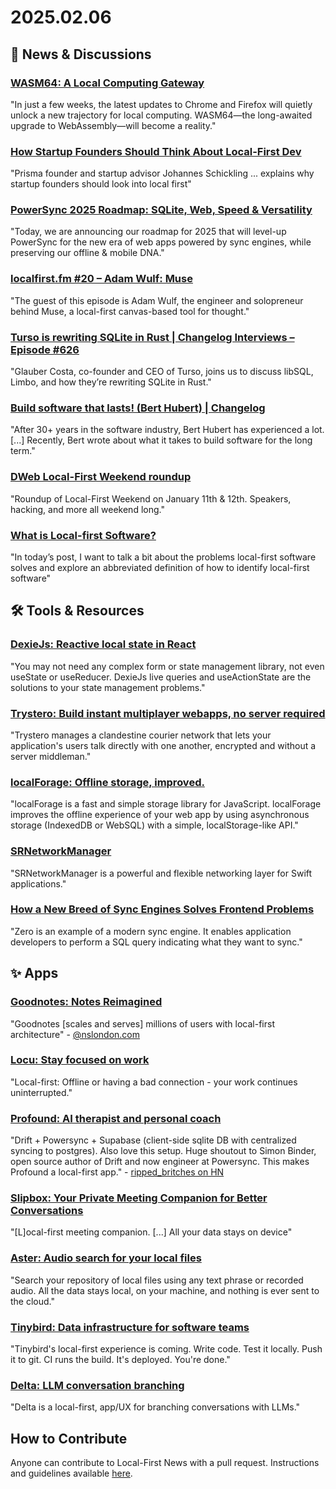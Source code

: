 # 2025.02.06

## 📰 News & Discussions

### [WASM64: A Local Computing Gateway](https://prospective.co/blog/wasm64-a-local-computing-gateway)
"In just a few weeks, the latest updates to Chrome and Firefox will quietly unlock a new trajectory for local computing. WASM64—the long-awaited upgrade to WebAssembly—will become a reality."

### [How Startup Founders Should Think About Local-First Dev](https://www.heavybit.com/library/article/local-first-for-startups)
"Prisma founder and startup advisor Johannes Schickling ... explains why startup founders should look into local first"

### [PowerSync 2025 Roadmap: SQLite, Web, Speed & Versatility](https://www.powersync.com/blog/powersync-2025-roadmap-sqlite-web-speed-and-versatility)
"Today, we are announcing our roadmap for 2025 that will level-up PowerSync for the new era of web apps powered by sync engines,  while preserving our offline & mobile DNA."

### [localfirst.fm #20 – Adam Wulf: Muse](https://www.localfirst.fm/20)
"The guest of this episode is Adam Wulf, the engineer and solopreneur behind Muse, a local-first canvas-based tool for thought."

### [Turso is rewriting SQLite in Rust | Changelog Interviews – Episode #626](https://changelog.com/podcast/626)
"Glauber Costa, co-founder and CEO of Turso, joins us to discuss libSQL, Limbo, and how they’re rewriting SQLite in Rust."

### [Build software that lasts! (Bert Hubert) | Changelog](https://www.youtube.com/watch?v=5ZyzeeYZgeM&t=1296s)
"After 30+ years in the software industry, Bert Hubert has experienced a lot. [...] Recently, Bert wrote about what it takes to build software for the long term."

### [DWeb Local-First Weekend roundup](https://dwebyvr.org/dweb-local-first-weekend-roundup-2/)
"Roundup of Local-First Weekend on January 11th & 12th. Speakers, hacking, and more all weekend long."

### [What is Local-first Software?](https://mikezornek.com/posts/2025/2/what-is-local-first-software/)
"In today’s post, I want to talk a bit about the problems local-first software solves and explore an abbreviated definition of how to identify local-first software"


## 🛠️ Tools & Resources

### [DexieJs: Reactive local state in React](https://www.typeonce.dev/article/dexie-js-reactive-local-state-in-react)
"You may not need any complex form or state management library, not even useState or useReducer. DexieJs live queries and useActionState are the solutions to your state management problems."

### [Trystero: Build instant multiplayer webapps, no server required](https://github.com/dmotz/trystero)
"Trystero manages a clandestine courier network that lets your application's users talk directly with one another, encrypted and without a server middleman."

### [localForage: Offline storage, improved.](https://github.com/localForage/localForage)
"localForage is a fast and simple storage library for JavaScript. localForage improves the offline experience of your web app by using asynchronous storage (IndexedDB or WebSQL) with a simple, localStorage-like API."

### [SRNetworkManager](https://github.com/siamakrostami/SRNetworkManager)
"SRNetworkManager is a powerful and flexible networking layer for Swift applications."

### [How a New Breed of Sync Engines Solves Frontend Problems](https://thenewstack.io/how-a-new-breed-of-sync-engines-solves-frontend-problems/)
"Zero is an example of a modern sync engine. It enables application developers to perform a SQL query indicating what they want to sync."


## ✨ Apps

### [Goodnotes: Notes Reimagined](https://www.goodnotes.com/)
"Goodnotes [scales and serves] millions of users with local-first architecture" - [@nslondon.com](https://bsky.app/profile/nslondon.com/post/3lgx75cumts23)

### [Locu: Stay focused on work](https://www.locu.app/)
"Local-first: Offline or having a bad connection - your work continues uninterrupted."

### [Profound: AI therapist and personal coach](https://profoundapp.org/)
"Drift + Powersync + Supabase (client-side sqlite DB with centralized syncing to postgres). Also love this setup. Huge shoutout to Simon Binder, open source author of Drift and now engineer at Powersync. This makes Profound a local-first app." - [ripped_britches on HN](https://news.ycombinator.com/item?id=42911658)

### [Slipbox: Your Private Meeting Companion for Better Conversations](https://www.slipbox.ai/)
"[L]ocal-first meeting companion. [...] All your data stays on device"

### [Aster: Audio search for your local files](https://asteraudio.app/)
"Search your repository of local files using any text phrase or recorded audio. All the data stays local, on your machine, and nothing is ever sent to the cloud."

### [Tinybird: Data infrastructure for software teams](https://www.tinybird.co/blog-posts/tinybird-is-local-first)
"Tinybird's local-first experience is coming. Write code. Test it locally. Push it to git. CI runs the build. It's deployed. You're done."

### [Delta: LLM conversation branching](https://github.com/danielcorin/delta)
"Delta is a local-first, app/UX for branching conversations with LLMs."


## How to Contribute
Anyone can contribute to Local-First News with a pull request. Instructions and guidelines available [here](https://github.com/localfirstnews/localfirstnews).

